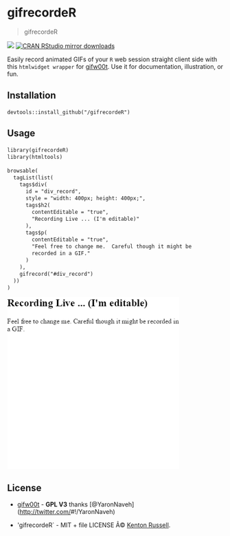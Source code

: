 gifrecordeR
===========

> gifrecordeR

[![](http://www.r-pkg.org/badges/version/gifrecordeR)](http://www.r-pkg.org/pkg/gifrecordeR)
[![CRAN RStudio mirror
downloads](http://cranlogs.r-pkg.org/badges/gifrecordeR)](http://www.r-pkg.org/pkg/gifrecordeR)

Easily record animated GIFs of your `R` web session straight client side
with this `htmlwidget wrapper` for
[gifw00t](https://github.com/yaronn/gifw00t). Use it for documentation,
illustration, or fun.

Installation
------------

    devtools::install_github("/gifrecordeR")

Usage
-----

    library(gifrecordeR)
    library(htmltools)

    browsable(
      tagList(list(
        tags$div(
          id = "div_record",
          style = "width: 400px; height: 400px;",
          tags$h2(
            contentEditable = "true",
            "Recording Live ... (I'm editable)"
          ),
          tags$p(
            contentEditable = "true",
            "Feel free to change me.  Careful though it might be
            recorded in a GIF."
          )
        ),
        gifrecord("#div_record")
      ))
    )

![gif recording of example 1](example1.gif)

License
-------

-   [gifw00t](https://github.com/yaronn/gifw00t) - **GPL V3** thanks
    [@YaronNaveh](<http://twitter.com/>\#!/YaronNaveh)

-   'gifrecordeR\` - MIT + file LICENSE Â© [Kenton
    Russell](https://github.com/).
